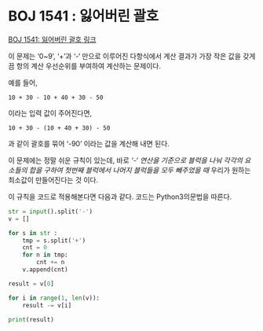 # BOJ 1541 : 잃어버린 괄호

[BOJ 1541: 잃어버린 괄호 링크](https://www.acmicpc.net/problem/1541)

이 문제는 ‘0~9’, ‘+’과 ‘-‘ 만으로 이루어진 다항식에서 계산 결과가 가장 작은 값을 갖게끔
항의 계산 우선순위를 부여하여 계산하는 문제이다.

예를 들어,
```
10 + 30 - 10 + 40 + 30 - 50
```
이라는 입력 값이 주어진다면, 

```
10 + 30 - (10 + 40 + 30) - 50 
```
과 같이 괄호를 묶어 ‘-90’ 이라는 값을 계산해 내면 된다.


이 문제에는 정말 쉬운 규칙이 있는데,
바로 *‘-‘ 연산을 기준으로 블럭을 나눠 각각의 요소들의 합을 구하여 첫번째 블럭에서 나머지 블럭들을 모두 빼주었을 때* 우리가 원하는 최소값이 만들어진다는 것 이다.

이 규칙을 코드로 적용해본다면 다음과 같다.
코드는 Python3의문법을 따른다.


```python
str = input().split('-')
v = []

for s in str :
	tmp = s.split('+')
	cnt = 0
	for n in tmp:
		cnt += n
	v.append(cnt)	

result = v[0]

for i in range(1, len(v)):
	result -= v[i]

print(result)
```
